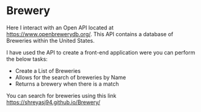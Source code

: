 # Brewery

Here I interact with an Open API located at https://www.openbrewerydb.org/. This API contains a database of Breweries within the United States.

I have used the API to create a front-end application were you can perform the below tasks:
- Create a List of Breweries
- Allows for the search of breweries by Name
- Returns a brewery when there is a match

You can search for breweries using this link https://shreyasj94.github.io/Brewery/
